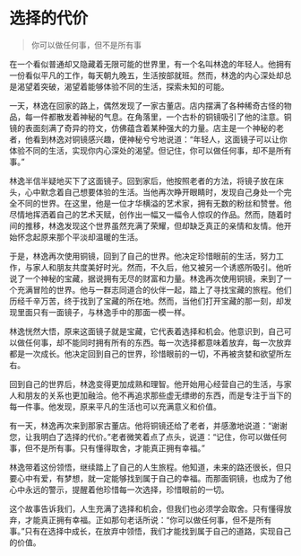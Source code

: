 # 选择的代价
> 你可以做任何事，但不是所有事

在一个看似普通却又隐藏着无限可能的世界里，有一个名叫林逸的年轻人。他拥有一份看似平凡的工作，每天朝九晚五，生活按部就班。然而，林逸的内心深处却总是渴望着突破，渴望着能够体验不同的生活，探索未知的可能。

一天，林逸在回家的路上，偶然发现了一家古董店。店内摆满了各种稀奇古怪的物品，每一件都散发着神秘的气息。在角落里，一个古朴的铜镜吸引了他的注意。铜镜的表面刻满了奇异的符文，仿佛蕴含着某种强大的力量。店主是一个神秘的老者，他看到林逸对铜镜感兴趣，便神秘兮兮地说道：“年轻人，这面镜子可以让你体验不同的生活，实现你内心深处的渴望。但记住，你可以做任何事，却不是所有事。”

林逸半信半疑地买下了这面镜子。回到家后，他按照老者的方法，将镜子放在床头，心中默念着自己想要体验的生活。当他再次睁开眼睛时，发现自己身处一个完全不同的世界。在这里，他是一位才华横溢的艺术家，拥有无数的粉丝和赞誉。他尽情地挥洒着自己的艺术天赋，创作出一幅又一幅令人惊叹的作品。然而，随着时间的推移，林逸发现这个世界虽然充满了荣耀，但却缺乏真正的亲情和友情。他开始怀念起原来那个平淡却温暖的生活。

于是，林逸再次使用铜镜，回到了自己的世界。他决定珍惜眼前的生活，努力工作，与家人和朋友共度美好时光。然而，不久后，他又被另一个诱惑所吸引。他听说了一个神秘的宝藏，据说拥有无尽的财富和力量。林逸再次使用铜镜，来到了一个充满冒险的世界。他与一群志同道合的伙伴一起，踏上了寻找宝藏的旅程。他们历经千辛万苦，终于找到了宝藏的所在地。然而，当他们打开宝藏的那一刻，却发现里面只有一面镜子，与林逸手中的那面一模一样。

林逸恍然大悟，原来这面镜子就是宝藏，它代表着选择和机会。他意识到，自己可以做任何事，却不能同时拥有所有的东西。每一次选择都意味着放弃，每一次放弃都是一次成长。他决定回到自己的世界，珍惜眼前的一切，不再被贪婪和欲望所左右。

回到自己的世界后，林逸变得更加成熟和理智。他开始用心经营自己的生活，与家人和朋友的关系也更加融洽。他不再追求那些虚无缥缈的东西，而是专注于当下的每一件事。他发现，原来平凡的生活也可以充满意义和价值。

有一天，林逸再次来到那家古董店。他将铜镜还给了老者，并感激地说道：“谢谢您，让我明白了选择的代价。”老者微笑着点了点头，说道：“记住，你可以做任何事，但不是所有事。只有懂得取舍，才能真正拥有幸福。”

林逸带着这份领悟，继续踏上了自己的人生旅程。他知道，未来的路还很长，但只要心中有爱，有梦想，就一定能够找到属于自己的幸福。而那面铜镜，也成为了他心中永远的警示，提醒着他珍惜每一次选择，珍惜眼前的一切。

这个故事告诉我们，人生充满了选择和机会，但我们也必须学会取舍。只有懂得放弃，才能真正拥有幸福。正如那句老话所说：“你可以做任何事，但不是所有事。”只有在选择中成长，在放弃中领悟，我们才能找到属于自己的道路，实现自己的价值。